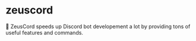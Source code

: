 # zeuscord
🔱 ZeusCord speeds up Discord bot developement a lot by providing tons of useful features and commands. 
